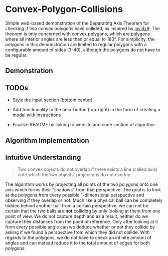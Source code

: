 # Convex-Polygon-Collisions

Simple web-based demonstration of the Separating Axis Theorem for checking if two convex polygons have collided, as inspired by [javidx9](https://youtu.be/7Ik2vowGcU0). The theorem is only concerned with convex polygons, which are polygons where all interior angles are less than or equal to 180&deg;. For simplicity, the polygons in this demonstration are limited to regular polygons with a configurable amount of sides (3-40), although the polygons do not have to be regular.

## Demonstration



## TODOs

* Style the input section (bottom center)

* Add functionality to the help-button (top-right) in the form of creating a modal with instructions

* Finalize README by linking to website and code section of algorithm

## Algorithm Implementation



## Intuitive Understanding

> Two convex objects do not overlap if there exists a line (called axis) onto which the two objects' projections do not overlap.

The algorithm works by projecting all points of the two polygons onto one axis which forms their "shadows" from that perspective. The goal is to look at the polygons from every possible 1-dimensional perspective and observing if they overlap or not. Much like a physical ball can be completely hidden behind another ball from a certain perspective, we can not be certain that the two balls are **not** colliding by only looking at them from one point of view. We do not capture depth and as a result, neither do we capture their distances from the point of reference. Only after looking at it from every possible angle can we deduce whether or not they collide by asking if we found a perspective from which they did not collide. With regards to the polygons, we do not have to check an infinite amount of angles and can instead reduce it to the total amount of edges for both polygons.
